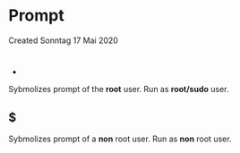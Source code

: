 # Prompt
Created Sonntag 17 Mai 2020

#
-
Sybmolizes prompt of the **root** user.
Run as **root/sudo** user.

$
-
Sybmolizes prompt of a **non** root user.
Run as **non** root user.


